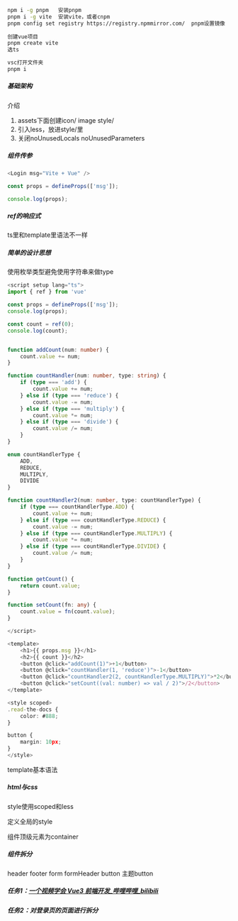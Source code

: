 ```bash
npm i -g pnpm   安装pnpm
pnpm i -g vite  安装vite，或者cnpm
pnpm config set registry https://registry.npmmirror.com/  pnpm设置镜像
 
创建vue项目
pnpm create vite
选ts

vsc打开文件夹
pnpm i
```



##### 基础架构

介绍

1. assets下面创建icon/ image style/
2. 引入less，放进style/里
3. 关闭noUnusedLocals  noUnusedParameters





##### 组件传参

```js
<Login msg="Vite + Vue" />

const props = defineProps(['msg']);

console.log(props);
```



##### ref的响应式

ts里和template里语法不一样



##### 简单的设计思想

使用枚举类型避免使用字符串来做type

```ts
<script setup lang="ts">
import { ref } from 'vue'

const props = defineProps(['msg']);
console.log(props);

const count = ref(0);
console.log(count);


function addCount(num: number) {
    count.value += num;
}

function countHandler(num: number, type: string) {
    if (type === 'add') {
        count.value += num;
    } else if (type === 'reduce') {
        count.value -= num;
    } else if (type === 'multiply') {
        count.value *= num;
    } else if (type === 'divide') {
        count.value /= num;
    }
}

enum countHandlerType {
    ADD,
    REDUCE,
    MULTIPLY,
    DIVIDE
}

function countHandler2(num: number, type: countHandlerType) {
    if (type === countHandlerType.ADD) {
        count.value += num;
    } else if (type === countHandlerType.REDUCE) {
        count.value -= num;
    } else if (type === countHandlerType.MULTIPLY) {
        count.value *= num;
    } else if (type === countHandlerType.DIVIDE) {
        count.value /= num;
    }
}

function getCount() {
    return count.value;
}

function setCount(fn: any) {
    count.value = fn(count.value);
}

</script>

<template>
    <h1>{{ props.msg }}</h1>
    <h2>{{ count }}</h2>
    <button @click="addCount(1)">+1</button>
    <button @click="countHandler(1, 'reduce')">-1</button>
    <button @click="countHandler2(2, countHandlerType.MULTIPLY)">*2</button>
    <button @click="setCount((val: number) => val / 2)">/2</button>
</template>

<style scoped>
.read-the-docs {
    color: #888;
}

button {
    margin: 10px;
}
</style>

```

template基本语法



##### html与css

style使用scoped和less

定义全局的style

组件顶级元素为container



##### 组件拆分

header footer form formHeader button 主题button



##### 任务1：[一个视频学会 Vue3 前端开发_哔哩哔哩_bilibili](https://www.bilibili.com/video/BV1fe41157nG/?spm_id_from=..top_right_bar_window_history.content.click&vd_source=474df4e06771c2d47c2daa4a0a249bc3)



##### 任务2：对登录页的页面进行拆分
